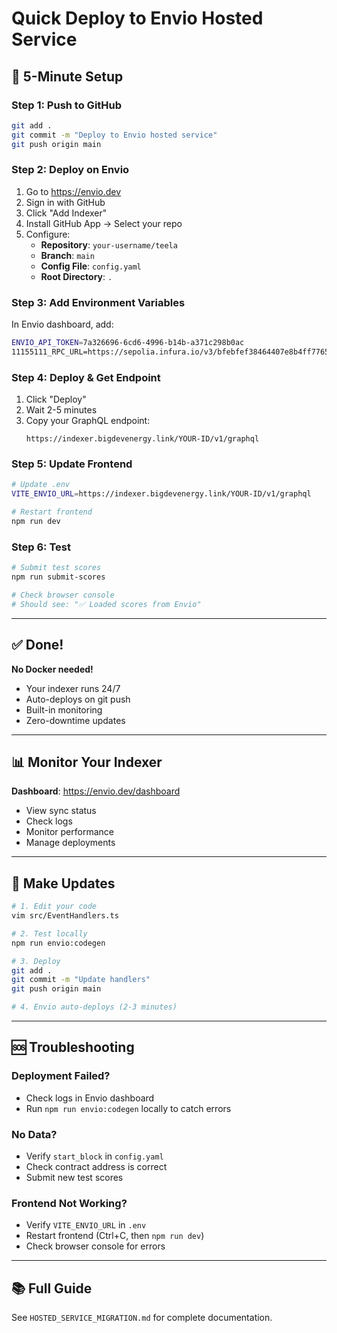 # Quick Deploy to Envio Hosted Service

## 🚀 5-Minute Setup

### Step 1: Push to GitHub
```bash
git add .
git commit -m "Deploy to Envio hosted service"
git push origin main
```

### Step 2: Deploy on Envio
1. Go to https://envio.dev
2. Sign in with GitHub
3. Click "Add Indexer"
4. Install GitHub App → Select your repo
5. Configure:
   - **Repository**: `your-username/teela`
   - **Branch**: `main`
   - **Config File**: `config.yaml`
   - **Root Directory**: `.`

### Step 3: Add Environment Variables
In Envio dashboard, add:
```bash
ENVIO_API_TOKEN=7a326696-6cd6-4996-b14b-a371c298b0ac
11155111_RPC_URL=https://sepolia.infura.io/v3/bfebfef38464407e8b4ff77652a3eed7
```

### Step 4: Deploy & Get Endpoint
1. Click "Deploy"
2. Wait 2-5 minutes
3. Copy your GraphQL endpoint:
   ```
   https://indexer.bigdevenergy.link/YOUR-ID/v1/graphql
   ```

### Step 5: Update Frontend
```bash
# Update .env
VITE_ENVIO_URL=https://indexer.bigdevenergy.link/YOUR-ID/v1/graphql

# Restart frontend
npm run dev
```

### Step 6: Test
```bash
# Submit test scores
npm run submit-scores

# Check browser console
# Should see: "✅ Loaded scores from Envio"
```

---

## ✅ Done!

**No Docker needed!**
- Your indexer runs 24/7
- Auto-deploys on git push
- Built-in monitoring
- Zero-downtime updates

---

## 📊 Monitor Your Indexer

**Dashboard**: https://envio.dev/dashboard
- View sync status
- Check logs
- Monitor performance
- Manage deployments

---

## 🔄 Make Updates

```bash
# 1. Edit your code
vim src/EventHandlers.ts

# 2. Test locally
npm run envio:codegen

# 3. Deploy
git add .
git commit -m "Update handlers"
git push origin main

# 4. Envio auto-deploys (2-3 minutes)
```

---

## 🆘 Troubleshooting

### Deployment Failed?
- Check logs in Envio dashboard
- Run `npm run envio:codegen` locally to catch errors

### No Data?
- Verify `start_block` in `config.yaml`
- Check contract address is correct
- Submit new test scores

### Frontend Not Working?
- Verify `VITE_ENVIO_URL` in `.env`
- Restart frontend (Ctrl+C, then `npm run dev`)
- Check browser console for errors

---

## 📚 Full Guide

See `HOSTED_SERVICE_MIGRATION.md` for complete documentation.
